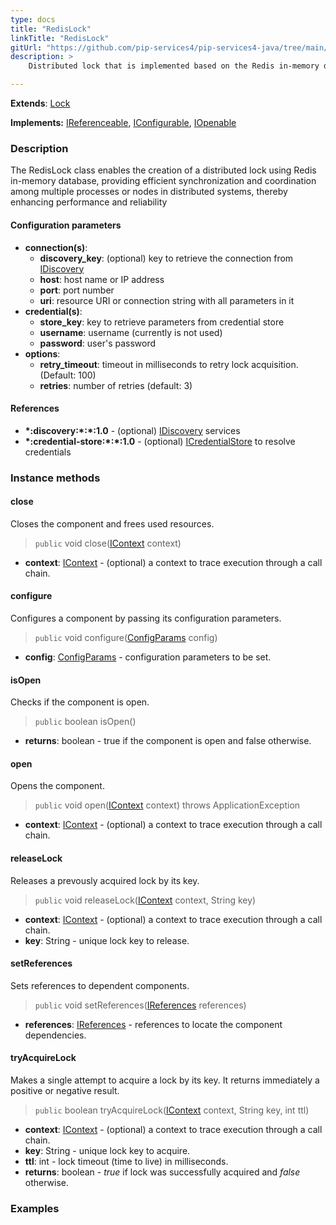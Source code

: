 ```yaml
---
type: docs
title: "RedisLock"
linkTitle: "RedisLock"
gitUrl: "https://github.com/pip-services4/pip-services4-java/tree/main/pip-services4-redis-java"
description: >
    Distributed lock that is implemented based on the Redis in-memory database.

---
```


**Extends**: [Lock](../../../logic/lock/lock)  

**Implements:** [IReferenceable](../../../components/refer/ireferenceable), [IConfigurable](../../../components/config/iconfigurable), [IOpenable](../../../components/run/iopenable)


### Description

The RedisLock class enables the creation of a distributed lock using Redis in-memory database, providing efficient synchronization and coordination among multiple processes or nodes in distributed systems, thereby enhancing performance and reliability


#### Configuration parameters

- **connection(s)**:           
    - **discovery_key**: (optional) key to retrieve the connection from [IDiscovery](../../../config/connect/idiscovery)
    - **host**: host name or IP address
    - **port**: port number
    - **uri**: resource URI or connection string with all parameters in it
- **credential(s)**:
    - **store_key**: key to retrieve parameters from credential store
    - **username**: username (currently is not used)
    - **password**: user's password
- **options**:
    - **retry_timeout**: timeout in milliseconds to retry lock acquisition. (Default: 100)
    - **retries**: number of retries (default: 3)


#### References
- **\*:discovery:\*:\*:1.0** - (optional) [IDiscovery](../../../config/connect/idiscovery) services
- **\*:credential-store:\*:\*:1.0** - (optional) [ICredentialStore](../../../config/auth/icredential_store) to resolve credentials



### Instance methods

#### close
Closes the component and frees used resources.

> `public` void close([IContext](../../../components/context/icontext) context)

- **context**: [IContext](../../../components/context/icontext) - (optional) a context to trace execution through a call chain.


#### configure
Configures a component by passing its configuration parameters.

> `public` void configure([ConfigParams](../../../components/config/config_params) config)

- **config**: [ConfigParams](../../../components/config/config_params) - configuration parameters to be set.


#### isOpen
Checks if the component is open.

> `public` boolean isOpen()

- **returns**: boolean - true if the component is open and false otherwise.

#### open
Opens the component.

> `public` void open([IContext](../../../components/context/icontext) context) throws ApplicationException

- **context**: [IContext](../../../components/context/icontext) - (optional) a context to trace execution through a call chain.

#### releaseLock
Releases a prevously acquired lock by its key.

> `public` void releaseLock([IContext](../../../components/context/icontext) context, String key)

- **context**: [IContext](../../../components/context/icontext) - (optional) a context to trace execution through a call chain.
- **key**: String - unique lock key to release.

#### setReferences
Sets references to dependent components.

> `public` void setReferences([IReferences](../../../components/refer/ireferences) references)

- **references**: [IReferences](../../../components/refer/ireferences) - references to locate the component dependencies.


#### tryAcquireLock
Makes a single attempt to acquire a lock by its key.
It returns immediately a positive or negative result.

> `public` boolean tryAcquireLock([IContext](../../../components/context/icontext) context, String key, int ttl)

- **context**: [IContext](../../../components/context/icontext) - (optional) a context to trace execution through a call chain.
- **key**: String - unique lock key to acquire.
- **ttl**: int - lock timeout (time to live) in milliseconds.
- **returns**: boolean - *true* if lock was successfully acquired and *false* otherwise.

### Examples



